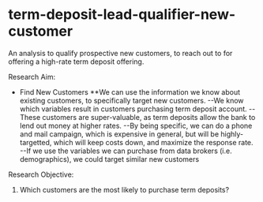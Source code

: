 # term-deposit-lead-qualifier-new-customer
An analysis to qualify prospective new customers, to reach out to for offering a high-rate term deposit offering.

Research Aim:
  * Find New Customers
      **We can use the information we know about existing customers, to specifically target new customers.
      --We know which variables result in customers purchasing term deposit account.
        --These customers are super-valuable, as term deposits allow the bank to lend out money at higher rates.
      --By being specific, we can do a phone and mail campaign, which is expensive in general, but will be highly-targetted, which will keep costs down, and maximize the response rate.
      --If we use the variables we can purchase from data brokers (i.e. demographics), we could target similar new customers
      
Research Objective:
  1) Which customers are the most likely to purchase term deposits?
